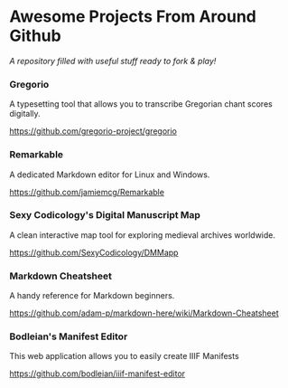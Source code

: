 # Awesome Projects From Around Github
_A repository filled with useful stuff ready to fork & play!_


### Gregorio
A typesetting tool that allows you to transcribe Gregorian chant scores digitally.

https://github.com/gregorio-project/gregorio


### Remarkable
A dedicated Markdown editor for Linux and Windows.

https://github.com/jamiemcg/Remarkable


### Sexy Codicology's Digital Manuscript Map
A clean interactive map tool for exploring medieval archives worldwide.

https://github.com/SexyCodicology/DMMapp


### Markdown Cheatsheet
A handy reference for Markdown beginners.

https://github.com/adam-p/markdown-here/wiki/Markdown-Cheatsheet


### Bodleian's Manifest Editor
This web application allows you to easily create IIIF Manifests

https://github.com/bodleian/iiif-manifest-editor

